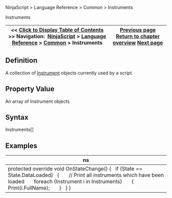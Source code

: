﻿
NinjaScript > Language Reference > Common > Instruments

Instruments

| << [Click to Display Table of Contents](instruments_ninjascript.md) >> **Navigation:**     [NinjaScript](ninjascript.md) > [Language Reference](language_reference_wip.md) > [Common](common.md) > Instruments | [Previous page](removedrawobjects.md) [Return to chapter overview](common.md) [Next page](instrument.md) |
| --- | --- |
## Definition
A collection of [Instrument](instrument.md) objects currently used by a script.
 
## Property Value
An array of Instrument objects
 
## Syntax
Instruments[]
 
## 
## Examples

| ns |
| --- |
| protected override void OnStateChange() {    if (State == State.DataLoaded)    {        // Print all instruments which have been loaded        foreach (Instrument i in Instruments)        {            Print(i.FullName);        }    } } |
